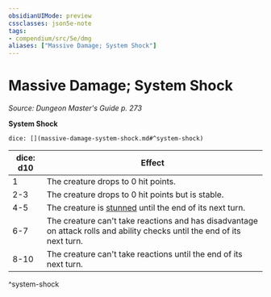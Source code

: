 ```yaml
---
obsidianUIMode: preview
cssclasses: json5e-note
tags:
- compendium/src/5e/dmg
aliases: ["Massive Damage; System Shock"]
---
```

# Massive Damage; System Shock
*Source: Dungeon Master's Guide p. 273* 

**System Shock**

`dice: [](massive-damage-system-shock.md#^system-shock)`

| dice: d10 | Effect |
|-----------|--------|
| 1 | The creature drops to 0 hit points. |
| 2-3 | The creature drops to 0 hit points but is stable. |
| 4-5 | The creature is [stunned](conditions.md#stunned) until the end of its next turn. |
| 6-7 | The creature can't take reactions and has disadvantage on attack rolls and ability checks until the end of its next turn. |
| 8-10 | The creature can't take reactions until the end of its next turn. |
^system-shock